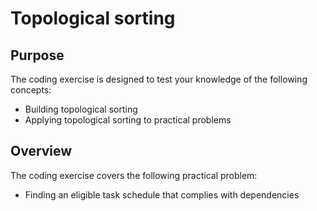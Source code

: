 # Topological sorting

## Purpose

The coding exercise is designed to test your knowledge of the following concepts:

* Building topological sorting 
* Applying topological sorting to practical problems 

## Overview

The coding exercise covers the following practical problem:
* Finding an eligible task schedule that complies with dependencies
